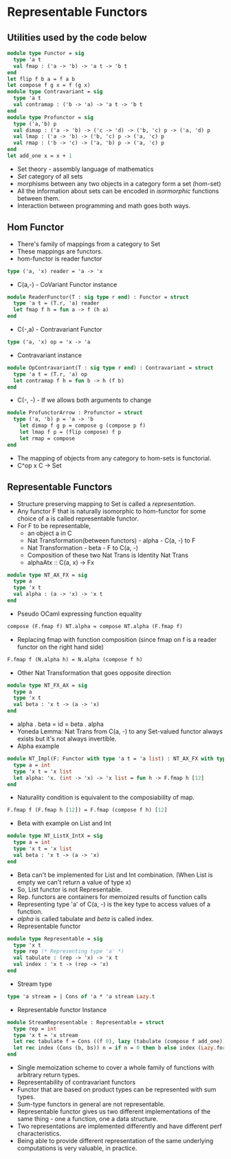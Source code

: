 # Representable Functors
## Utilities used by the code below
```ocaml
module type Functor = sig 
  type 'a t 
  val fmap : ('a -> 'b) -> 'a t -> 'b t 
end
let flip f b a = f a b
let compose f g x = f (g x)
module type Contravariant = sig
  type 'a t
  val contramap : ('b -> 'a) -> 'a t -> 'b t
end
module type Profunctor = sig
  type ('a,'b) p
  val dimap : ('a -> 'b) -> ('c -> 'd) -> ('b, 'c) p -> ('a, 'd) p
  val lmap : ('a -> 'b) -> ('b, 'c) p -> ('a, 'c) p
  val rmap : ('b -> 'c) -> ('a, 'b) p -> ('a, 'c) p  
end
let add_one x = x + 1
```
- Set theory - assembly language of mathematics
- *Set* category of all sets
- morphisms between any two objects in a category form a set (hom-set)
- All the information about sets can be encoded in *isormorphic* functions between them.
- Interaction between programming and math goes both ways.
## Hom Functor
- There's family of mappings from a category to Set
- These mappings are functors.
- hom-functor is reader functor
```ocaml
type ('a, 'x) reader = 'a -> 'x
```
- C(a,-) - CoVariant Functor instance
```ocaml
module ReaderFunctor(T : sig type r end) : Functor = struct
  type 'a t = (T.r, 'a) reader
  let fmap f h = fun a -> f (h a)
end
```
- C(-,a) - Contravariant Functor
```ocaml
type ('a, 'x) op = 'x -> 'a
```
- Contravariant instance
```ocaml
module OpContravariant(T : sig type r end) : Contravariant = struct
  type 'a t = (T.r, 'a) op
  let contramap f h = fun b -> h (f b)
end
```
- C(-, -) - If we allows both arguments to change
```ocaml
module ProfunctorArrow : Profunctor = struct
  type ('a, 'b) p = 'a -> 'b
    let dimap f g p = compose g (compose p f)
    let lmap f p = (flip compose) f p
    let rmap = compose
end
```
- The mapping of objects from any category to hom-sets is functorial.
- C^op x C -> Set
## Representable Functors
- Structure preserving mapping to Set is called a *representation*.
- Any functor F that is naturally isomorphic to hom-functor for some choice of a is called representable functor.
- For F to be representable,
  - an object a in C
  - Nat Transformation(between functors) - alpha - C(a, -) to F
  - Nat Transformation - beta - F to C(a, -)
  - Composition of these two Nat Trans is Identity Nat Trans
  - alphaAtx :: C(a, x) -> Fx  
```ocaml
module type NT_AX_FX = sig
  type a
  type 'x t
  val alpha : (a -> 'x) -> 'x t
end
```
- Pseudo OCaml expressing function equality
```OCaml
compose (F.fmap f) NT.alpha = compose NT.alpha (F.fmap f)
```
- Replacing fmap with function composition (since fmap on f is a reader functor on the right hand side)
```OCaml
F.fmap f (N.alpha h) = N.alpha (compose f h)
```
- Other Nat Transformation that goes opposite direction 
```ocaml
module type NT_FX_AX = sig
  type a
  type 'x t
  val beta : 'x t -> (a -> 'x)
end
```
- alpha . beta = id = beta . alpha
- Yoneda Lemma: Nat Trans from C(a, -) to any Set-valued functor always exists but it's not always invertible.
- Alpha example
```ocaml
module NT_Impl(F: Functor with type 'a t = 'a list) : NT_AX_FX with type a = int and type 'x t = 'x list = struct
  type a = int
  type 'x t = 'x list
  let alpha: 'x. (int -> 'x) -> 'x list = fun h -> F.fmap h [12]
end
```
- Naturality condition is equivalent to the composiability of map.
```OCaml
F.fmap f (F.fmap h [12]) = F.fmap (compose f h) [12]
```
- Beta with example on List and Int
```ocaml
module type NT_ListX_IntX = sig 
  type a = int 
  type 'x t = 'x list 
  val beta : 'x t -> (a -> 'x)
end
```
- Beta can't be implemented for List and Int combination. (When List is empty we can't return a value of type x)
- So, List functor is not Representable.
- Rep. functors are containers for memoized results of function calls
- Representing type 'a' of C(a, -) is the key type to access values of a function.
- *alpha* is called tabulate and *beta* is called index.
- Representable functor
```ocaml
module type Representable = sig
  type 'x t
  type rep (* Representing type 'a' *)
  val tabulate : (rep -> 'x) -> 'x t
  val index : 'x t -> (rep -> 'x)
end
```
- Stream type
```ocaml
type 'a stream = | Cons of 'a * 'a stream Lazy.t
```
- Representable functor Instance
```ocaml
module StreamRepresentable : Representable = struct
  type rep = int
  type 'x t = 'x stream
  let rec tabulate f = Cons ((f 0), lazy (tabulate (compose f add_one)))
  let rec index (Cons (b, bs)) n = if n = 0 then b else index (Lazy.force bs) (n - 1)
end
```
- Single memoization scheme to cover a whole family of functions with arbitrary return types.
- Representability of contravariant functors 
- Functor that are based on product types can be represented with sum types.
- Sum-type functors in general are not representable.
- Representable functor gives us two different implementations of the same thing - one a function, one a data structure.
- Two representations are implemented differently and have different perf characteristics.
- Being able to provide different representation of the same underlying computations is very valuable, in practice.
